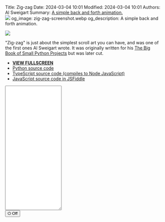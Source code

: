 Title: Zig-zag
Date: 2024-03-04 10:01
Modified: 2024-03-04 10:01
Authors: Al Sweigart
Summary: <a href="{filename}zig-zag.md">A simple back and forth animation.<br><img src="{static}/images/zig-zag-screenshot.webp" style="max-width: 640px;"></a>
og_image: zig-zag-screenshot.webp
og_description: A simple back and forth animation.

<img src="{static}/images/zig-zag-screenshot.webp" style="max-width: 640px;">

"Zig-zag" is just about the simplest scroll art you can have, and was one of the first ones Al Sweigart wrote. It was originally written for his [The Big Book of Small Python Projects](https://inventwithpython.com/bigbookpython/) but was later cut.

* **[VIEW FULLSCREEN](/static/zigzag-fullscreen.html)**
* [Python source code](https://github.com/asweigart/scrollart/blob/main/python/zigzag.py)
* [TypeScript source code (compiles to Node JavaScript)](https://github.com/asweigart/scrollart/blob/main/typescript/zigzag.ts)
* [JavaScript source code in JSFiddle](https://jsfiddle.net/asweigart/bq6rLvpf/)

<div><textarea id="bextOutput" readonly style="height: 400px;"></textarea><br /><button type="button" onclick="running = !running;">&#x23FB; Off</button></div>
<script src="/static/bext.js"></script><link rel="stylesheet" href="/static/bext.css">
<script>

bextRowBuffer = 256;  // Change this to whatever size you want, or -1 for infinite buffer.
const DELAY = 60;

let width = 80;
let line = '';

let ZIG_NUM_CHARS = 8;
let ZIG_CHAR = '*';

let running = true;
let indentSize = 0;

async function main() {
    while (running) {
        //width = 80; // TODO add a getWidth() kind of function to bextjs

        for (let i = 0; i < width - ZIG_NUM_CHARS; i++) {
            print(' '.repeat(indentSize), ZIG_CHAR.repeat(ZIG_NUM_CHARS));
            indentSize += 1;
            await sleep(DELAY);
            if (!running) break;
        }

        for (let i = 0; i < width - ZIG_NUM_CHARS; i++) {
            print(' '.repeat(indentSize), ZIG_CHAR.repeat(ZIG_NUM_CHARS));
            indentSize -= 1;
            await sleep(DELAY);
            if (!running) break;
        }
    }
}

main();
</script>